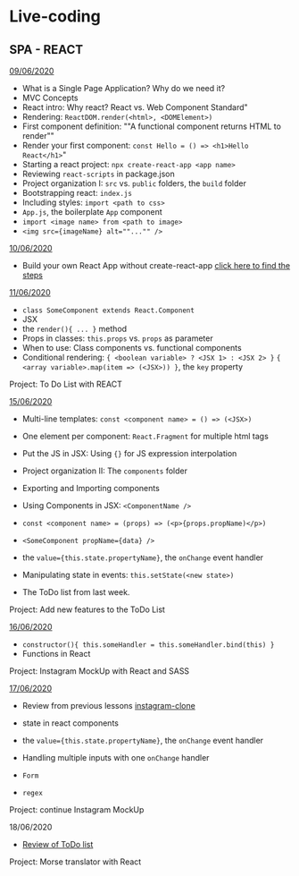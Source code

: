 # Live-coding

## SPA - REACT 

[09/06/2020](jun/09-06/first-app)

- What is a Single Page Application? Why do we need it?
- MVC Concepts
- React intro: Why react? React vs. Web Component Standard"
- Rendering: `ReactDOM.render(<html>, <DOMElement>)`
- First component definition: ""A functional component returns HTML to render""
- Render your first component: `const Hello = () => <h1>Hello React</h1>`"
- Starting a react project: `npx create-react-app <app name>`
- Reviewing `react-scripts` in package.json
- Project organization I: `src` vs. `public` folders, the `build` folder
- Bootstrapping react: `index.js`
- Including styles: `import <path to css>`
- `App.js`, the boilerplate `App` component
- `import <image name> from <path to image>`
- `<img src={imageName} alt=""..."" />`

[10/06/2020](jun/10-06)

- Build your own React App without create-react-app [click here to find the steps](https://github.com/FBw-26/lessons/blob/master/SPA-REACT-README.md)

[11/06/2020](jun/11-06)

- `class SomeComponent extends React.Component`
- JSX 
- the `render(){ ... }` method
- Props in classes: `this.props` vs. `props` as parameter
- When to use: Class components vs. functional components
- Conditional rendering: `{ <boolean variable> ? <JSX 1> : <JSX 2> }`
`{ <array variable>.map(item => (<JSX>)) }`, the `key` property

Project: To Do List with REACT

[15/06/2020](jun/15-06)

- Multi-line templates: `const <component name> = () => (<JSX>)`
- One element per component: `React.Fragment` for multiple html tags
- Put the JS in JSX: Using `{}` for JS expression interpolation
- Project organization II: The `components` folder
- Exporting and Importing components
- Using Components in JSX: `<ComponentName />`
- `const <component name> = (props) => (<p>{props.propName)</p>)`
- `<SomeComponent propName={data} />`
- the `value={this.state.propertyName}`, the `onChange` event handler
- Manipulating state in events: `this.setState(<new state>)`

- The ToDo list from last week.

Project: Add new features to the ToDo List

[16/06/2020](jun/16-06)

- `constructor(){ this.someHandler = this.someHandler.bind(this) }`
- Functions in React

Project: Instagram MockUp with React and SASS

[17/06/2020](jun/17-06)

- Review from previous lessons [instagram-clone](jun/instagram-clone) 

- state in react components
- the `value={this.state.propertyName}`, the `onChange` event handler
- Handling multiple inputs with one `onChange` handler
- `Form`
- `regex`

Project: continue Instagram MockUp

18/06/2020

- [Review of ToDo list](jun/15-06)

Project:  Morse translator with React
